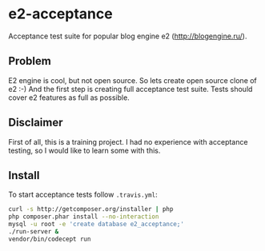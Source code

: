 e2-acceptance
=============

Acceptance test suite for popular blog engine e2 (http://blogengine.ru/).

Problem
-------

E2 engine is cool, but not open source. So lets create open source clone of e2 :-)
And the first step is creating full acceptance test suite. Tests should cover
e2 features as full as possible.

Disclaimer
----------

First of all, this is a training project. I had no experience with acceptance testing,
so I would like to learn some with this.

Install
-------

To start acceptance tests follow `.travis.yml`:

```bash
curl -s http://getcomposer.org/installer | php
php composer.phar install --no-interaction
mysql -u root -e 'create database e2_acceptance;'
./run-server &
vendor/bin/codecept run
```
